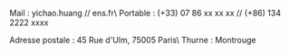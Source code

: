Mail : yichao.huang // ens.fr\\
Portable : (+33) 07 86 xx xx xx // (+86) 134 2222 xxxx

Adresse postale : 45 Rue d'Ulm, 75005 Paris\\
Thurne : Montrouge
